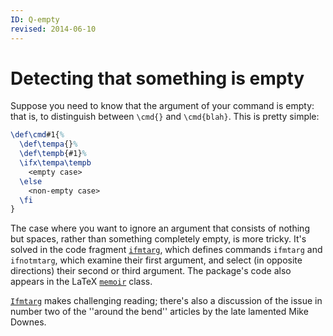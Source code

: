 ```yaml
---
ID: Q-empty
revised: 2014-06-10
---
```

# Detecting that something is empty

Suppose you need to know that the argument of your command is empty:
that is, to distinguish between `\cmd{}` 
and `\cmd{blah}`.  This is pretty simple:
<!-- {% raw %} -->
```latex
\def\cmd#1{%
  \def\tempa{}%
  \def\tempb{#1}%
  \ifx\tempa\tempb
    <empty case>
  \else
    <non-empty case>
  \fi
}
```
<!-- {% endraw %} -->
The case where you want to ignore an argument that consists of nothing
but spaces, rather than something completely empty, is more tricky.
It's solved in the code fragment [`ifmtarg`](https://ctan.org/pkg/ifmtarg), which defines
commands `ifmtarg` and `ifnotmtarg`, which examine their
first argument, and select (in opposite directions) their second or
third argument.  The package's code also appears in the LaTeX
[`memoir`](https://ctan.org/pkg/memoir) class.

[`Ifmtarg`](https://ctan.org/pkg/Ifmtarg) makes challenging reading; there's also a discussion of the
issue in number two of the ''around the bend'' articles by the late
lamented Mike Downes.

